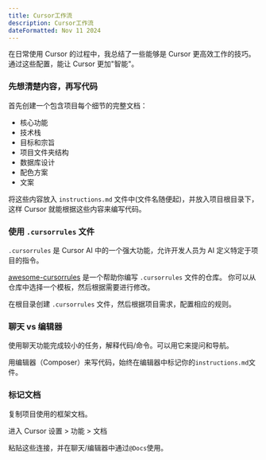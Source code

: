 ```yaml
---
title: Cursor工作流
description: Cursor工作流
dateFormatted: Nov 11 2024
---
```


在日常使用 Cursor 的过程中，我总结了一些能够是 Cursor 更高效工作的技巧。
通过这些配置，能让 Cursor 更加"智能"。

### 先想清楚内容，再写代码

首先创建一个包含项目每个细节的完整文档：

- 核心功能
- 技术栈
- 目标和宗旨
- 项目文件夹结构
- 数据库设计
- 配色方案
- 文案

将这些内容放入 `instructions.md` 文件中(文件名随便起)，并放入项目根目录下，这样 Cursor 就能根据这些内容来编写代码。

### 使用 `.cursorrules` 文件

`.cursorrules` 是 Cursor AI 中的一个强大功能，允许开发人员为 AI 定义特定于项目的指令。

[awesome-cursorrules](https://github.com/PatrickJS/awesome-cursorrules) 是一个帮助你编写 `.cursorrules` 文件的仓库。
你可以从仓库中选择一个模板，然后根据需要进行修改。

在根目录创建 `.cursorrules` 文件，然后根据项目需求，配置相应的规则。

### 聊天 vs 编辑器

使用聊天功能完成较小的任务，解释代码/命令。可以用它来提问和导航。

用编辑器（Composer）来写代码，始终在编辑器中标记你的`instructions.md`文件。

### 标记文档

复制项目使用的框架文档。

进入 Cursor 设置 > 功能 > 文档

粘贴这些连接，并在聊天/编辑器中通过`@Docs`使用。
